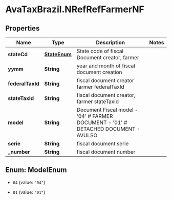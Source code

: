 # AvaTaxBrazil.NRefRefFarmerNF

## Properties
Name | Type | Description | Notes
------------ | ------------- | ------------- | -------------
**stateCd** | [**StateEnum**](StateEnum.md) | State code of fiscal Document creator, farmer | 
**yymm** | **String** | year and month of fiscal document creation | 
**federalTaxId** | **String** | fiscal document creator farmer federalTaxId | 
**stateTaxId** | **String** | fiscal document creator, farmer stateTaxId | 
**model** | **String** | Document Fiscal model - &#39;04&#39; # FARMER DOCUMENT - &#39;01&#39; # DETACHED DOCUMENT - AVULSO  | 
**serie** | **String** | fiscal document serie | 
**_number** | **String** | fiscal document number | 


<a name="ModelEnum"></a>
## Enum: ModelEnum


* `04` (value: `"04"`)

* `01` (value: `"01"`)




